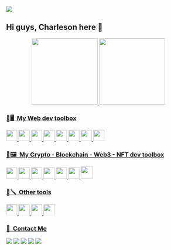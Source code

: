 <img src="https://media.licdn.com/dms/image/D4D16AQEZnXJT6TqlQw/profile-displaybackgroundimage-shrink_350_1400/0/1666152814806?e=1676505600&v=beta&t=TKsg_1gwez5cDK14N58LrVQLWzK_mcc1El3eqisyBVo"/>

## Hi guys, Charleson here 🦆

<div align="center">
<a href="https://github.com/charlesonr">
<img height="180em" src="https://github-readme-stats.vercel.app/api?username=charlesonr&count_private=false&show_icons=true&theme=github_dark"/>
<img height="180em" src="https://github-readme-stats-six-navy.vercel.app/api/top-langs?username=charlesonr&layout=compact&theme=github_dark"/>
</div>

### 🧰🖥 &nbsp;My Web dev toolbox
 <img src="https://cdn.jsdelivr.net/gh/devicons/devicon/icons/javascript/javascript-original.svg" height="30" width="30" /> <img src="https://cdn.jsdelivr.net/gh/devicons/devicon/icons/typescript/typescript-original.svg" height="30" width="30" /> <img src="https://cdn.jsdelivr.net/gh/devicons/devicon/icons/nodejs/nodejs-original.svg" height="30" width="30" /> <img src="https://cdn.jsdelivr.net/gh/devicons/devicon/icons/react/react-original.svg" height="30" width="30" /> <img src="https://cdn.jsdelivr.net/gh/devicons/devicon/icons/html5/html5-original-wordmark.svg" height="30" width="30"/> <img src="https://cdn.jsdelivr.net/gh/devicons/devicon/icons/css3/css3-original-wordmark.svg" height="30" width="30" /> <img src="https://cdn.jsdelivr.net/gh/devicons/devicon/icons/figma/figma-original.svg" height="30" width="30"/> <img src="https://cdn.jsdelivr.net/gh/devicons/devicon/icons/mysql/mysql-original-wordmark.svg" height="30" width="30"/> 
 
 ### 🧰🖼 &nbsp;My Crypto - Blockchain - Web3 - NFT dev toolbox
<img src="https://cdn.jsdelivr.net/gh/devicons/devicon/icons/javascript/javascript-original.svg" height="30" width="30" /> <img src="https://cdn.jsdelivr.net/gh/devicons/devicon/icons/solidity/solidity-plain.svg" height="30" width="30"/> <img src="https://cryptologos.cc/logos/bitcoin-btc-logo.svg?v=023" height="30" width="30"/> <img src="https://cryptologos.cc/logos/ethereum-eth-logo.svg?v=023" height="30" width="30"/> <img src="https://cryptologos.cc/logos/bnb-bnb-logo.svg?v=023" height="30" width="30"/> <img src="https://storage.googleapis.com/opensea-static/Logomark/Logomark-Blue.svg" height="30" width="30"/> <img src="https://upload.wikimedia.org/wikipedia/commons/3/36/MetaMask_Fox.svg" height="33" width="33"/> 

 ### 🧰🪛 &nbsp;Other tools
<img src="https://cdn.jsdelivr.net/gh/devicons/devicon/icons/git/git-original.svg" height="30" width="30"/> <img src="https://cdn.jsdelivr.net/gh/devicons/devicon/icons/linux/linux-original.svg" height="30" width="30"/> <img src="https://cdn.jsdelivr.net/gh/devicons/devicon/icons/vscode/vscode-original.svg" height="30" width="30"/> <img src="https://cdn.jsdelivr.net/gh/devicons/devicon/icons/npm/npm-original-wordmark.svg" height="30" width="30"/> 
 
 
### 📠 &nbsp;Contact Me
<a href="mailto:charlesonribeiro@gmail.com"><img src="https://img.shields.io/badge/Gmail-D14836?style=for-the-badge&logo=gmail&logoColor=white"/></a>  <a href="https://codepen.io/charlesonr"> <img src="https://img.shields.io/badge/Codepen-000000?style=for-the-badge&logo=codepen&logoColor=white"/></a> <a href="https://www.linkedin.com/in/charlesongr/"> <img src="https://img.shields.io/badge/LinkedIn-0077B5?style=for-the-badge&logo=linkedin&logoColor=white" href="https://www.linkedin.com/in/charlesongr/"/></a> <a href="https://dev.to/charlesonr"><img src="https://img.shields.io/badge/dev.to-0A0A0A?style=for-the-badge&logo=devdotto&logoColor=white"/></a> <a href="https://medium.com/@cgrguedesribeiro"> <img src="https://img.shields.io/badge/Medium-12100E?style=for-the-badge&logo=medium&logoColor=white"></a>
          
          
          
          

 
